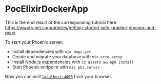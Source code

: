 # PocElixirDockerApp

This is the end result of the corresponding tutorial here: https://www.viget.com/articles/getting-started-with-graphql-phoenix-and-react

To start your Phoenix server:

  * Install dependencies with `mix deps.get`
  * Create and migrate your database with `mix ecto.setup`
  * Install Node.js dependencies with `cd assets && npm install`
  * Start Phoenix endpoint with `mix phx.server`

Now you can visit [`localhost:4000`](http://localhost:4000) from your browser.

